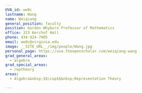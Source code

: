 ```yaml
---
UVA_id: ww9c
lastname: Wang
name: Weiqiang
general_position: faculty
position: Gordon Whyburn Professor of Mathematics
office: 323 Kerchof Hall
phone: 434-924-7905
email: ww9c@virginia.edu
image: __SITE_URL__/img/people/Wang.jpg
personal_page: https://uva.theopenscholar.com/weiqiang-wang
grad_general_areas:
  - algebra
grad_special_areas:
  - reptheory
areas:
  - Algebra&nbsp;$$\cup$$&nbsp;Representation Theory

---
```

